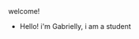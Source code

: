 welcome!
- Hello! i'm Gabrielly, i am a student

<!---
GabriellyDrosda/GabriellyDrosda is a ✨ special ✨ repository because its `README.md` (this file) appears on your GitHub profile.
You can click the Preview link to take a look at your changes.
--->
